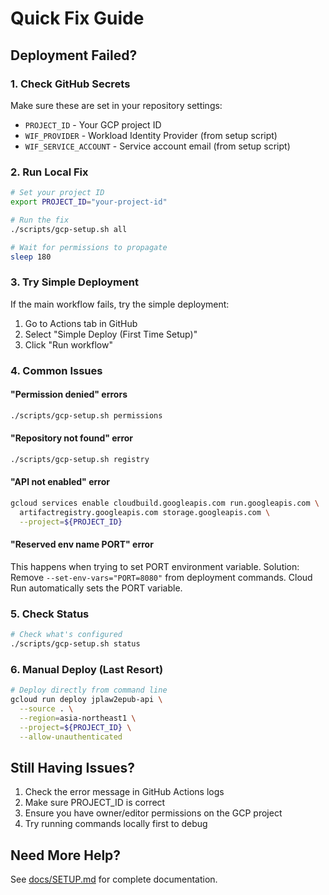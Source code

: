 # Quick Fix Guide

## Deployment Failed?

### 1. Check GitHub Secrets

Make sure these are set in your repository settings:
- `PROJECT_ID` - Your GCP project ID
- `WIF_PROVIDER` - Workload Identity Provider (from setup script)
- `WIF_SERVICE_ACCOUNT` - Service account email (from setup script)

### 2. Run Local Fix

```bash
# Set your project ID
export PROJECT_ID="your-project-id"

# Run the fix
./scripts/gcp-setup.sh all

# Wait for permissions to propagate
sleep 180
```

### 3. Try Simple Deployment

If the main workflow fails, try the simple deployment:
1. Go to Actions tab in GitHub
2. Select "Simple Deploy (First Time Setup)"
3. Click "Run workflow"

### 4. Common Issues

#### "Permission denied" errors
```bash
./scripts/gcp-setup.sh permissions
```

#### "Repository not found" error
```bash
./scripts/gcp-setup.sh registry
```

#### "API not enabled" error
```bash
gcloud services enable cloudbuild.googleapis.com run.googleapis.com \
  artifactregistry.googleapis.com storage.googleapis.com \
  --project=${PROJECT_ID}
```

#### "Reserved env name PORT" error
This happens when trying to set PORT environment variable.
Solution: Remove `--set-env-vars="PORT=8080"` from deployment commands.
Cloud Run automatically sets the PORT variable.

### 5. Check Status

```bash
# Check what's configured
./scripts/gcp-setup.sh status
```

### 6. Manual Deploy (Last Resort)

```bash
# Deploy directly from command line
gcloud run deploy jplaw2epub-api \
  --source . \
  --region=asia-northeast1 \
  --project=${PROJECT_ID} \
  --allow-unauthenticated
```

## Still Having Issues?

1. Check the error message in GitHub Actions logs
2. Make sure PROJECT_ID is correct
3. Ensure you have owner/editor permissions on the GCP project
4. Try running commands locally first to debug

## Need More Help?

See [docs/SETUP.md](docs/SETUP.md) for complete documentation.